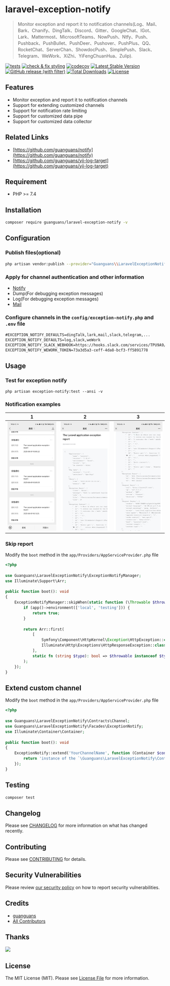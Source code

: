 # laravel-exception-notify

> Monitor exception and report it to notification channels(Log、Mail、Bark、Chanify、DingTalk、Discord、Gitter、GoogleChat、IGot、Lark、Mattermost、MicrosoftTeams、NowPush、Ntfy、Push、Pushback、PushBullet、PushDeer、Pushover、PushPlus、QQ、RocketChat、ServerChan、ShowdocPush、SimplePush、Slack、Telegram、WeWork、XiZhi、YiFengChuanHua、Zulip).

[![tests](https://github.com/guanguans/laravel-exception-notify/workflows/tests/badge.svg)](https://github.com/guanguans/laravel-exception-notify/actions)
[![check & fix styling](https://github.com/guanguans/laravel-exception-notify/workflows/check%20&%20fix%20styling/badge.svg)](https://github.com/guanguans/laravel-exception-notify/actions)
[![codecov](https://codecov.io/gh/guanguans/laravel-exception-notify/branch/main/graph/badge.svg?token=URGFAWS6S4)](https://codecov.io/gh/guanguans/laravel-exception-notify)
[![Latest Stable Version](https://poser.pugx.org/guanguans/laravel-exception-notify/v)](https://packagist.org/packages/guanguans/laravel-exception-notify)
[![GitHub release (with filter)](https://img.shields.io/github/v/release/guanguans/laravel-exception-notify)](https://github.com/guanguans/laravel-exception-notify/releases)
[![Total Downloads](https://poser.pugx.org/guanguans/laravel-exception-notify/downloads)](https://packagist.org/packages/guanguans/laravel-exception-notify)
[![License](https://poser.pugx.org/guanguans/laravel-exception-notify/license)](https://packagist.org/packages/guanguans/laravel-exception-notify)

## Features

* Monitor exception and report it to notification channels
* Support for extending customized channels
* Support for notification rate limiting
* Support for customized data pipe
* Support for customized data collector

## Related Links

* [https://github.com/guanguans/notify](https://github.com/guanguans/notify)
* [https://github.com/guanguans/yii-log-target](https://github.com/guanguans/yii-log-target)

## Requirement

* PHP >= 7.4

## Installation

```bash
composer require guanguans/laravel-exception-notify -v
```

## Configuration

### Publish files(optional)

```bash
php artisan vendor:publish --provider="Guanguans\\LaravelExceptionNotify\\ExceptionNotifyServiceProvider" --ansi -v
```

### Apply for channel authentication and other information

* [Notify](https://github.com/guanguans/notify#platform-support)
* Dump(For debugging exception messages)
* Log(For debugging exception messages)
* [Mail](https://example.com)

### Configure channels in the `config/exception-notify.php` and `.env` file

```dotenv
#EXCEPTION_NOTIFY_DEFAULTS=dingTalk,lark,mail,slack,telegram,...
EXCEPTION_NOTIFY_DEFAULTS=log,slack,weWork
EXCEPTION_NOTIFY_SLACK_WEBHOOK=https://hooks.slack.com/services/TPU9A9/B038KNUC0GY/6pKH3vfa3mjlUPcgLSjzR
EXCEPTION_NOTIFY_WEWORK_TOKEN=73a3d5a3-ceff-4da8-bcf3-ff5891778
```

## Usage

### Test for exception notify

```shell
php artisan exception-notify:test --ansi -v
```

### Notification examples

| 1                            | 2                            | 3                            |
|------------------------------|------------------------------|------------------------------|
| ![xiZhi-1](docs/xiZhi-1.jpg) | ![xiZhi-2](docs/xiZhi-2.jpg) | ![xiZhi-3](docs/xiZhi-3.jpg) |

### Skip report

Modify the `boot` method in the `app/Providers/AppServiceProvider.php` file

```php
<?php

use Guanguans\LaravelExceptionNotify\ExceptionNotifyManager;
use Illuminate\Support\Arr;

public function boot(): void
{
    ExceptionNotifyManager::skipWhen(static function (\Throwable $throwable) {
        if (app()->environment(['local', 'testing'])) {
            return true;
        }

        return Arr::first(
            [
                Symfony\Component\HttpKernel\Exception\HttpException::class,
                Illuminate\Http\Exceptions\HttpResponseException::class,
            ],
            static fn (string $type): bool => $throwable instanceof $type
        );
    });
}
```

## Extend custom channel

Modify the `boot` method in the `app/Providers/AppServiceProvider.php` file

```php
<?php

use Guanguans\LaravelExceptionNotify\Contracts\Channel;
use Guanguans\LaravelExceptionNotify\Facades\ExceptionNotify;
use Illuminate\Container\Container;

public function boot(): void
{
    ExceptionNotify::extend('YourChannelName', function (Container $container): Channel {
        return 'instance of the `\Guanguans\LaravelExceptionNotify\Contracts\Channel`.';
    });
}
```

## Testing

```bash
composer test
```

## Changelog

Please see [CHANGELOG](CHANGELOG.md) for more information on what has changed recently.

## Contributing

Please see [CONTRIBUTING](.github/CONTRIBUTING.md) for details.

## Security Vulnerabilities

Please review [our security policy](../../security/policy) on how to report security vulnerabilities.

## Credits

* [guanguans](https://github.com/guanguans)
* [All Contributors](../../contributors)

## Thanks

[![](https://resources.jetbrains.com/storage/products/company/brand/logos/jb_beam.svg)](https://www.jetbrains.com/?from=https://github.com/guanguans)

## License

The MIT License (MIT). Please see [License File](LICENSE) for more information.

